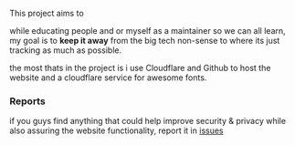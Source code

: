 This project aims to 

while educating people and or myself as a maintainer so we can all learn, my goal is to **keep it away** from the big tech non-sense to where its just tracking as much as possible.

the most thats in the project is i use Cloudflare and Github to host the website and a cloudflare service for awesome fonts.

### Reports

if you guys find anything that could help improve security & privacy while also assuring the website functionality, report it in [issues](https://github.com/El3ctricFX/el3ctricfx.github.io/issues)
